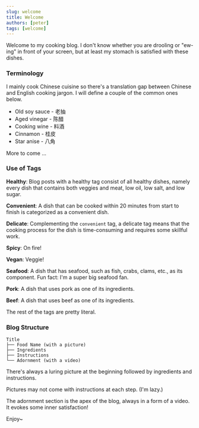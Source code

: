```yaml
---
slug: welcome
title: Welcome
authors: [peter]
tags: [welcome]
---
```


Welcome to my cooking blog. I don't know whether you are drooling or "ew-ing" in front of your screen, but at least my stomach is satisfied with these dishes.

### Terminology

I mainly cook Chinese cuisine so there's a translation gap between Chinese and English cooking jargon. I will define a couple of the common ones below.

- Old soy sauce - 老抽
- Aged vinegar - 陈醋
- Cooking wine - 料酒
- Cinnamon - 桂皮
- Star anise - 八角

More to come ...

### Use of Tags

**Healthy**: Blog posts with a healthy tag consist of all healthy dishes, namely every dish that contains both veggies and meat, low oil, low salt, and low sugar.

**Convenient**: A dish that can be cooked within 20 minutes from start to finish is categorized as a convenient dish.

**Delicate**: Complementing the `convenient` tag, a delicate tag means that the cooking process for the dish is time-consuming and requires some skillful work.

**Spicy**: On fire!

**Vegan**: Veggie!

**Seafood**: A dish that has seafood, such as fish, crabs, clams, etc., as its component. Fun fact: I'm a super big seafood fan.

**Pork**: A dish that uses pork as one of its ingredients.

**Beef**: A dish that uses beef as one of its ingredients.

The rest of the tags are pretty literal.

### Blog Structure

```
Title
├── Food Name (with a picture)
├── Ingredients
├── Instructions
└── Adornment (with a video)
```

There's always a luring picture at the beginning followed by ingredients and instructions.

Pictures may not come with instructions at each step. (I'm lazy.)

The adornment section is the apex of the blog, always in a form of a video. It evokes some inner satisfaction!

Enjoy~